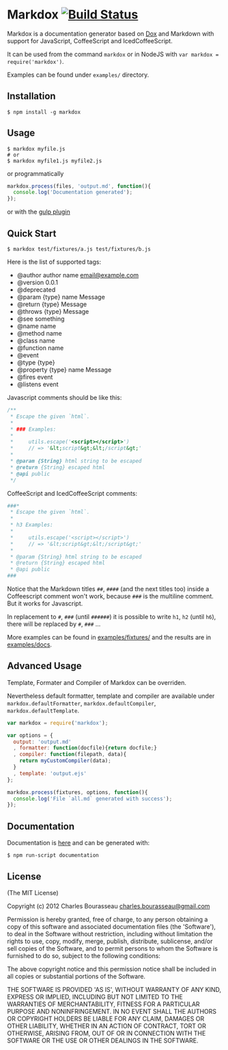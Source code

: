 Markdox [![Build Status](https://secure.travis-ci.org/cbou/markdox.png)](http://travis-ci.org/cbou/markdox)
========

Markdox is a documentation generator based on [Dox](https://github.com/visionmedia/dox) and Markdown with support for JavaScript, CoffeeScript and IcedCoffeeScript.

It can be used from the command `markdox` or in NodeJS with `var markdox = require('markdox')`.

Examples can be found under `examples/` directory.

Installation
---

    $ npm install -g markdox

Usage
---

    $ markdox myfile.js
    # or
    $ markdox myfile1.js myfile2.js

or programmatically

```javascript
markdox.process(files, 'output.md', function(){
  console.log('Documentation generated');
});

```

or with the [gulp plugin](https://github.com/gberger/gulp-markdox)

Quick Start
---
  
    $ markdox test/fixtures/a.js test/fixtures/b.js

Here is the list of supported tags:

 * @author author name <email@example.com>
 * @version 0.0.1
 * @deprecated
 * @param {type} name Message
 * @return {type} Message
 * @throws {type} Message
 * @see something
 * @name name
 * @method name
 * @class name
 * @function name
 * @event
 * @type {type}
 * @property {type} name Message
 * @fires event
 * @listens event

Javascript comments should be like this:

```javascript
/**
 * Escape the given `html`.
 *
 * ### Examples:
 *
 *     utils.escape('<script></script>')
 *     // => '&lt;script&gt;&lt;/script&gt;'
 *
 * @param {String} html string to be escaped
 * @return {String} escaped html
 * @api public
 */
```

CoffeeScript and IcedCoffeeScript comments:

```coffeescript
###*
 * Escape the given `html`.
 *
 * h3 Examples:
 *
 *     utils.escape('<script></script>')
 *     // => '&lt;script&gt;&lt;/script&gt;'
 *
 * @param {String} html string to be escaped
 * @return {String} escaped html
 * @api public
###
```

Notice that the Markdown titles `##`, `####` (and the next titles too) inside a Coffeescript comment won't work, because `###`  is the multiline comment. But it works for Javascript.

In replacement to `#`, `###` (until `######`) it is possible to write `h1`, `h2` (until `h6`), there will be replaced by `#`, `###` ...

More examples can be found in [examples/fixtures/](https://github.com/cbou/markdox/tree/master/examples/fixtures) and the results are in [examples/docs](https://github.com/cbou/markdox/tree/master/examples/docs).

Advanced Usage
---

Template, Formater and Compiler of Markdox can be overriden.

Nevertheless default formatter, template and compiler are available under `markdox.defaultFormatter`, `markdox.defaultCompiler`, `markdox.defaultTemplate`.

```javascript
var markdox = require('markdox');

var options = {
  output: 'output.md'
  , formatter: function(docfile){return docfile;}
  , compiler: function(filepath, data){
    return myCustomCompiler(data);
  }
  , template: 'output.ejs'
};

markdox.process(fixtures, options, function(){
  console.log('File `all.md` generated with success');
});
```

Documentation
---

Documentation is [here](https://github.com/cbou/markdox/blob/master/doc/api.md) and can be generated with:

    $ npm run-script documentation

License
--------

(The MIT License)

Copyright (c) 2012 Charles Bourasseau charles.bourasseau@gmail.com

Permission is hereby granted, free of charge, to any person obtaining a copy of this software and associated documentation files (the 'Software'), to deal in the Software without restriction, including without limitation the rights to use, copy, modify, merge, publish, distribute, sublicense, and/or sell copies of the Software, and to permit persons to whom the Software is furnished to do so, subject to the following conditions:

The above copyright notice and this permission notice shall be included in all copies or substantial portions of the Software.

THE SOFTWARE IS PROVIDED 'AS IS', WITHOUT WARRANTY OF ANY KIND, EXPRESS OR IMPLIED, INCLUDING BUT NOT LIMITED TO THE WARRANTIES OF MERCHANTABILITY, FITNESS FOR A PARTICULAR PURPOSE AND NONINFRINGEMENT. IN NO EVENT SHALL THE AUTHORS OR COPYRIGHT HOLDERS BE LIABLE FOR ANY CLAIM, DAMAGES OR OTHER LIABILITY, WHETHER IN AN ACTION OF CONTRACT, TORT OR OTHERWISE, ARISING FROM, OUT OF OR IN CONNECTION WITH THE SOFTWARE OR THE USE OR OTHER DEALINGS IN THE SOFTWARE.
